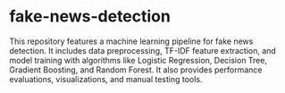 # fake-news-detection
This repository features a machine learning pipeline for fake news detection. It includes data preprocessing, TF-IDF feature extraction, and model training with algorithms like Logistic Regression, Decision Tree, Gradient Boosting, and Random Forest. It also provides performance evaluations, visualizations, and manual testing tools.
